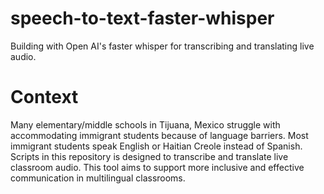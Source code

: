 # speech-to-text-faster-whisper
Building with Open AI's faster whisper for transcribing and translating live audio.

# Context
Many elementary/middle schools in Tijuana, Mexico struggle with accommodating immigrant students because of language barriers. Most immigrant students speak English or Haitian Creole instead of Spanish. Scripts in this repository is designed to transcribe and translate live classroom audio. This tool aims to support more inclusive and effective communication in multilingual classrooms.
